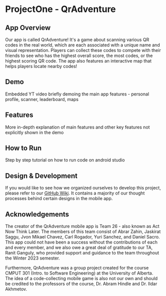 # ProjectOne - QrAdventure

## App Overview
Our app is called QrAdventure! It's a game about scanning various QR codes in the real world, which are each associated with a unique name and visual representation. Players can collect these codes to compete with their friends to see who has the highest overall score, the most codes, or the highest scoring QR code. The app also features an interactive map that helps players locate nearby codes!

## Demo
Embedded YT video briefly demoing the main app features - personal profile, scanner, leaderboard, maps

## Features
More in-depth explanation of main features and other key features not explicitly shown in the demo

## How to Run
Step by step tutorial on how to run code on android studio

## Design & Development
If you would like to see how we organized ourselves to develop this project, please refer to our [GitHub Wiki](https://github.com/CMPUT301W23T26-0/ProjectOne/wiki). It contains a majority of our thought processes behind certain designs in the mobile app.

## Acknowledgements
The creator of the QrAdventure mobile app is Team 26 - also known as Act Now Think Later. The members of this team consist of Abrar Zahin, Jaskirat Saggu, Jvon Mikael Chavez, Carl Rogador, Yuri Sanchez, and Daniel Sacro. This app could not have been a success without the contributions of each and every member, and we also owe a great deal of gratitude to our TA, Ranit Ganguly, who provided support and guidance to the team throughout the Winter 2023 semester.

Furthermore, QrAdventure was a group project created for the course CMPUT 301 (Intro. to Software Engineering) at the University of Alberta. The idea of a code-collecting mobile game is also not our own and should be credited to the professors of the course, Dr. Abram Hindle and Dr. Ildar Akhmetov.
